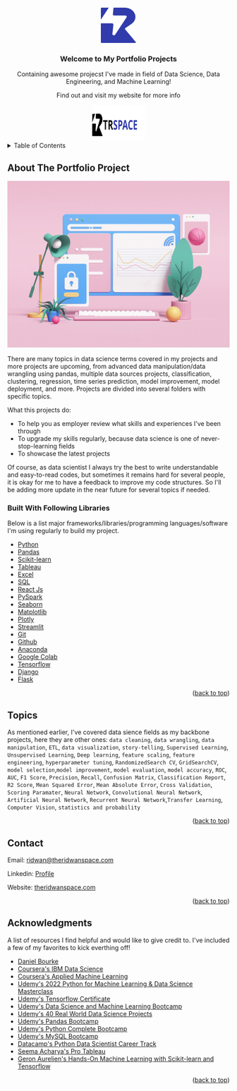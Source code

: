 


<!-- PROJECT LOGO -->
<br />
<div align="center">
  <a href="https://github.com/emaranalytics/dataproject">
    <img src="images/logo-only-blue.svg" alt="Logo" width="80" height="80">
  </a>

  <h3 align="center">Welcome to My Portfolio Projects</h3>

  <p align="center">
    Containing awesome projecst I've made in field of Data Science, Data Engineering, and Machine Learning!
  </p>
  
  <p align="center">
    Find out and visit my website for more info
  </p>
  
  <a href="http://theridwanspace.com/">
    <img src="images/full-width-logo-large.svg" alt="Logo" width="120" height="80">
  </a>
  
</div>



<!-- TABLE OF CONTENTS -->
<details>
  <summary>Table of Contents</summary>
  <ol>
    <li>
      <a href="#about-the-project">Explanatory Data Analysis</a>
      <ul>
        <li><a href="https://github.com/emaranalytics/dataproject/tree/main/Project%201%20-%20Superbowl%20HT%20Show">Project 1 - Superbowl HT Show</a></li>
        <li><a href="https://github.com/emaranalytics/dataproject/tree/main/Project%202%20-%20The%20Android%20App%20Market%20on%20Google%20Play">Project 2 - The Android App Market on Google Play</a></li>
        <li><a href="https://github.com/emaranalytics/dataproject/tree/main/Project%203%20-%20The%20GitHub%20History%20of%20the%20Scala%20Language">Project 3 - The GitHub History of the Scala Language</a></li>
        <li><a href="https://github.com/emaranalytics/dataproject/tree/main/Project%204%20-%20A%20Visual%20History%20of%20Nobel%20Prize%20Winners">Project 4 - A Visual History of Nobel Prize Winners</a></li>
        <li><a href="https://github.com/emaranalytics/dataproject/tree/main/Project%205%20-%20The%20Discovery%20of%20Handwashing">Project 5 - The Discovery of Handwashing</a></li>
      </ul>
    </li>
    <li>
      <a href="#getting-started">Machine Learning</a>
      <ul>
        <li><a href="https://github.com/emaranalytics/dataproject/tree/main/ML%20-%20Project%201%20-%20Credit%20Card%20Approval">ML - Project 1 - Credit Card Approval</a></li>
        <li><a href="https://github.com/emaranalytics/dataproject/tree/main/ML%20-%20Project%202%20-%20Customer%20Fraud%20Detection">ML - Project 2 - Customer Fraud Detection</a></li>
        <li><a href="https://github.com/emaranalytics/dataproject/tree/main/ML%20-%20Project%203%20-%20Heart%20Disease%20Prediction">ML - Project 3 - Heart Disease Detection</a></li>
        <li><a href="https://github.com/emaranalytics/dataproject/tree/main/ML%20-%20Project%204%20-%20Bulldozer%20Sales%20Price%20Prediction">ML - Project 4 - Bulldozer Sales Price Prediction</a></li>
      </ul>
    </li>
<!--     <li>
      <a href="#getting-started">Data Engineering</a>
      <ul>
        <li><a href="#prerequisites">Project 1</a></li>
        <li><a href="#installation">Project 2</a></li>
        <li><a href="#installation">Project 3</a></li>
      </ul>
    </li> -->
  </ol>
</details>



<!-- ABOUT THE PROJECT -->
## About The Portfolio Project

![alt text](https://github.com/emaranalytics/dataproject/blob/main/images/000.webp?raw=true)

There are many topics in data science terms covered in my projects and more projects are upcoming, from advanced data manipulation/data wrangling using pandas, multiple data sources projects, classification, clustering, regression, time series prediction, model improvement, model deployment, and more. Projects are divided into several folders with specific topics.

What this projects do:
* To help you as employer review what skills and experiences I've been through
* To upgrade my skills regularly, because data science is one of never-stop-learning fields
* To showcase the latest projects

Of course, as data scientist I always try the best to write understandable and easy-to-read codes, but sometimes it remains hard for several people, it is okay for me to have a feedback to improve my code structures. So I'll be adding more update in the near future for several topics if needed.



### Built With Following Libraries

Below is a list major frameworks/libraries/programming languages/software I'm using regularly to build my project. 
* [Python](https://python.org/)
* [Pandas](https://pandas.pydata.org/)
* [Scikit-learn](https://scikit-learn.org/)
* [Tableau](https://tableau.com/)
* [Excel](https://www.microsoft.com/en-us/microsoft-365/excel)
* [SQL](https://mysql.com)
* [React Js](https://reactjs.org)
* [PySpark](https://spark.apache.org/docs/latest/api/python/)
* [Seaborn](https://seaborn.pydata.org/)
* [Matplotlib](https://matplotlib.org/)
* [Plotly](https://plotly.com/)
* [Streamlit](https://streamlit.io/)
* [Git](https://git-scm.com/)
* [Github](https://github.com/)
* [Anaconda](https://www.anaconda.com/)
* [Google Colab](https://colab.research.google.com/)
* [Tensorflow](https://tensorflow.org/)
* [Django](https://www.djangoproject.com/)
* [Flask](https://flask.palletsprojects.com/)


<p align="right">(<a href="#top">back to top</a>)</p>





<!-- Topics -->
## Topics

As mentioned earlier, I've covered data sience fields as my backbone projects, here they are other ones:
`data cleaning`, `data wrangling`, `data manipulation`, `ETL`, `data visualization`, `story-telling`, `Supervised Learning`, `Unsupervised Learning`, `Deep learning`, `feature scaling`, `feature engineering`, `hyperparameter tuning`, `RandomizedSearch CV`, `GridSearchCV`, `model selection`,`model improvement`, `model evaluation`, `model accuracy`, `ROC`, `AUC`, `F1 Score`, `Precision`, `Recall`, `Confusion Matrix`, `Classification Report`, `R2 Score`, `Mean Squared Error`, `Mean Absolute Error`, `Cross Validation`, `Scoring Paramater`, `Neural Network`, `Convolutional Neural Network`, `Artificial Neural Network`, `Recurrent Neural Network`,`Transfer Learning`, `Computer Vision`, `statistics and probability`

<p align="right">(<a href="#top">back to top</a>)</p>




<!-- CONTACT -->
## Contact

Email: [ridwan@theridwanspace.com](mailto:ridwan@theridwanspace.com)

Linkedin: [Profile](https://www.linkedin.com/in/muhammad-ridwan-0136181a9/)

Website: [theridwanspace.com](http://theridwanspace.com)

<p align="right">(<a href="#top">back to top</a>)</p>



<!-- ACKNOWLEDGMENTS -->
## Acknowledgments

A list of resources I find helpful and would like to give credit to. I've included a few of my favorites to kick everthing off!

* [Daniel Bourke](https://mrdbourke.medium.com/)
* [Coursera's IBM Data Science](https://www.coursera.org/professional-certificates/ibm-data-science)
* [Coursera's Applied Machine Learning](https://www.coursera.org/specializations/data-science-python)
* [Udemy's 2022 Python for Machine Learning & Data Science Masterclass](https://www.udemy.com/share/103I0w3@maeXf7rSx5DKNd_PwG9SpQl6xx-5xV6ewBPdHnebTF_sE_9oDf-GynmjL3MMwDQL/)
* [Udemy's Tensorflow Certificate](https://www.udemy.com/share/104sRw3@QgAWl3riSqOUIaySwo-93fEu9oqT8abQ5Jm2YxORHFCZzr73SYqKy6hSrw84griG/)
* [Udemy's Data Science and Machine Learning Bootcamp](https://www.udemy.com/share/102vBw3@7ofxg4eRtyO0iQceJOQAp7bVxBDf3XjXY3o3liVbraCs4aegtUcbALlHgskPI5FC/)
* [Udemy's 40 Real World Data Science Projects](https://www.udemy.com/share/103wVS3@xSLj9vStczsOPE9Dn5hg1ewGCyG3w8BP2Vz2uD17CAu8c-RCe7Yps3EzjrmpcFHt/)
* [Udemy's Pandas Bootcamp](https://www.udemy.com/share/1025bg3@FxGxuLkIkUC1gX9gN6sWs--sD0Y-ZYAPxIyPCnygGpeMQISq7jY_2OFd7rAjYHJ1/)
* [Udemy's Python Complete Bootcamp](https://www.udemy.com/share/101W943@OXEeVoVEQDhvI9WFh4jyUDQgZvKvxX60IBlDVAcO8Yn6eSwlItlajiGRNRPXN6_l/)
* [Udemy's MySQL Bootcamp](https://www.udemy.com/course/the-ultimate-mysql-bootcamp-go-from-sql-beginner-to-expert/)
* [Datacamp's Python Data Scientist Career Track](https://www.datacamp.com/tracks/data-scientist-with-python)
* [Seema Acharya's Pro Tableau](https://www.amazon.com/Pro-Tableau-Step-Step-Guide/dp/1484223519)
* [Geron Aurelien's Hands-On Machine Learning with Scikit-learn and Tensorflow](https://www.amazon.com/Hands-Machine-Learning-Scikit-Learn-TensorFlow/dp/1491962291)

<p align="right">(<a href="#top">back to top</a>)</p>


